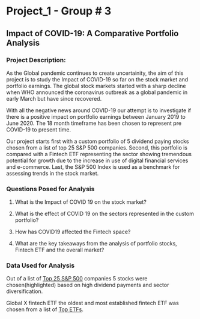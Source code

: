 # Project_1 - Group # 3

## Impact of COVID-19: A Comparative Portfolio Analysis

### Project Description:

As the Global pandemic continues to create uncertainity, the aim of this project is to study the Impact of COVID-19 so far on the stock market and portfolio earnings. The global stock markets started with a sharp decline when WHO announced the coronavirus outbreak as a global pandemic in early March but have since recovered.

With all the negative news around COVID-19 our attempt is to investigate if there is a positive impact on portfolio earnings between January 2019 to June 2020. The 18 month timeframe has been chosen to represent pre COVID-19 to present time. 

Our project starts first with a custom portfolio of 5 dividend paying stocks chosen from a list of top 25 S&P 500 companies. Second, this portfolio is compared with a Fintech ETF representing the sector showing tremendous potential for growth due to the increase in use of digital financial services and e-commerce. Last, the S&P 500 Index is used as a benchmark for assessing trends in the stock market.

### Questions Posed for Analysis

1. What is the Impact of COVID 19 on the stock market?

2. What is the effect of COVID 19 on the sectors represented in the custom portfolio?

3. How has COVID19 affected the Fintech space?

4. What are the key takeaways from the analysis of portfolio stocks, Fintech ETF and the overall market?

### Data Used for Analysis

Out of a list of [Top 25 S&P 500](stock_list.png) companies 5 stocks were chosen(highlighted) based on high dividend payments and sector diversification. 

Global X fintech ETF the oldest and most established fintech ETF was chosen from a list of [Top ETFs](etf_list.png).


